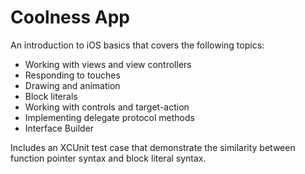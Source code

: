 # Coolness App

An introduction to iOS basics that covers the following topics:

* Working with views and view controllers
* Responding to touches
* Drawing and animation
* Block literals
* Working with controls and target-action
* Implementing delegate protocol methods
* Interface Builder

Includes an XCUnit test case that demonstrate the similarity between function pointer syntax and block literal syntax.